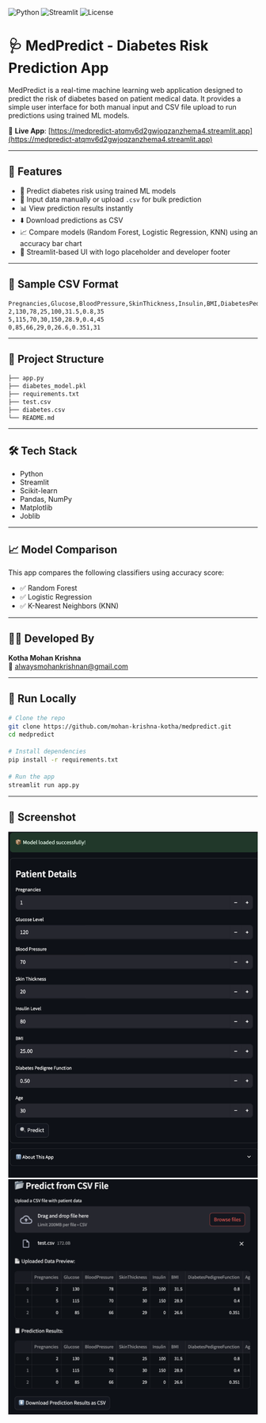 ![Python](https://img.shields.io/badge/python-3.10+-blue.svg)
![Streamlit](https://img.shields.io/badge/Streamlit-Deployed-green)
![License](https://img.shields.io/badge/license-MIT-blue.svg)


# 🩺 MedPredict - Diabetes Risk Prediction App

MedPredict is a real-time machine learning web application designed to predict the risk of diabetes based on patient medical data. It provides a simple user interface for both manual input and CSV file upload to run predictions using trained ML models.

🔗 **Live App**: [https://medpredict-atqmv6d2gwjoqzanzhema4.streamlit.app](https://medpredict-atqmv6d2gwjoqzanzhema4.streamlit.app)

---

## 🚀 Features

- 🧠 Predict diabetes risk using trained ML models
- 🧾 Input data manually or upload `.csv` for bulk prediction
- 📊 View prediction results instantly
- ⬇️ Download predictions as CSV
- 📈 Compare models (Random Forest, Logistic Regression, KNN) using an accuracy bar chart
- 🎨 Streamlit-based UI with logo placeholder and developer footer

---

## 📂 Sample CSV Format

```
Pregnancies,Glucose,BloodPressure,SkinThickness,Insulin,BMI,DiabetesPedigreeFunction,Age
2,130,78,25,100,31.5,0.8,35
5,115,70,30,150,28.9,0.4,45
0,85,66,29,0,26.6,0.351,31
```

---

## 📁 Project Structure

```
├── app.py
├── diabetes_model.pkl
├── requirements.txt
├── test.csv
├── diabetes.csv
└── README.md
```

---

## 🛠 Tech Stack

- Python
- Streamlit
- Scikit-learn
- Pandas, NumPy
- Matplotlib
- Joblib

---

## 📈 Model Comparison

This app compares the following classifiers using accuracy score:

- ✅ Random Forest
- ✅ Logistic Regression
- ✅ K-Nearest Neighbors (KNN)

---

## 👨‍💻 Developed By

**Kotha Mohan Krishna**  
📧 [alwaysmohankrishnan@gmail.com](mailto:alwaysmohankrishnan@gmail.com)

---

## 📌 Run Locally

```bash
# Clone the repo
git clone https://github.com/mohan-krishna-kotha/medpredict.git
cd medpredict

# Install dependencies
pip install -r requirements.txt

# Run the app
streamlit run app.py
```

---

## 📸 Screenshot

![App Screenshot 1](screenshot1.png)  
![App Screenshot 2](screenshot2.png)
